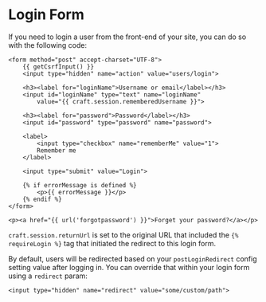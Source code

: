# Login Form

If you need to login a user from the front-end of your site, you can do so with the following code:

```twig
<form method="post" accept-charset="UTF-8">
    {{ getCsrfInput() }}
    <input type="hidden" name="action" value="users/login">

    <h3><label for="loginName">Username or email</label></h3>
    <input id="loginName" type="text" name="loginName"
        value="{{ craft.session.rememberedUsername }}">

    <h3><label for="password">Password</label></h3>
    <input id="password" type="password" name="password">

    <label>
        <input type="checkbox" name="rememberMe" value="1">
        Remember me
    </label>

    <input type="submit" value="Login">

    {% if errorMessage is defined %}
        <p>{{ errorMessage }}</p>
    {% endif %}
</form>

<p><a href="{{ url('forgotpassword') }}">Forget your password?</a></p>
```

`craft.session.returnUrl` is set to the original URL that included the `{% requireLogin %}` tag that initiated the redirect to this login form.

By default, users will be redirected based on your `postLoginRedirect` config setting value after logging in. You can override that within your login form using a `redirect` param:

```twig
<input type="hidden" name="redirect" value="some/custom/path">
```

